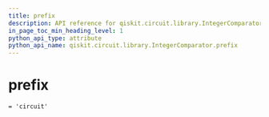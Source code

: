 ```yaml
---
title: prefix
description: API reference for qiskit.circuit.library.IntegerComparator.prefix
in_page_toc_min_heading_level: 1
python_api_type: attribute
python_api_name: qiskit.circuit.library.IntegerComparator.prefix
---
```


# prefix

<span id="qiskit.circuit.library.IntegerComparator.prefix" />

`= 'circuit'`

